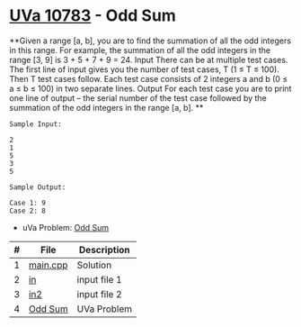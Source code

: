 # [UVa 10783](https://github.com/asaiahL9/4883-PT-Logan/blob/main/Assignments/P10783/10783.pdf) - Odd Sum

**Given a range [a, b], you are to find the summation of all the odd integers in this range. For example,
the summation of all the odd integers in the range [3, 9] is 3 + 5 + 7 + 9 = 24.
Input
There can be at multiple test cases. The first line of input gives you the number of test cases, T
(1 ≤ T ≤ 100). Then T test cases follow. Each test case consists of 2 integers a and b (0 ≤ a ≤ b ≤ 100)
in two separate lines.
Output
For each test case you are to print one line of output – the serial number of the test case followed by
the summation of the odd integers in the range [a, b].
**

```
Sample Input:

2
1
5
3
5

Sample Output:

Case 1: 9
Case 2: 8
```

* uVa Problem: [Odd Sum](https://github.com/asaiahL9/4883-PT-Logan/blob/main/Assignments/P10783/10783.pdf)

|   #   | File | Description |
| :---: | ----------- | ----------|
|  1 | [main.cpp](https://github.com/asaiahL9/4883-PT-Logan/blob/main/Assignments/P10035/main.cpp)      |Solution|   
|  2 | [in](https://github.com/asaiahL9/4883-PT-Logan/blob/main/Assignments/P10783/in.txt)    | input file 1  | 
|  3 | [in2](https://github.com/asaiahL9/4883-PT-Logan/blob/main/Assignments/P10783/in2.txt)    | input file 2  | 
|  4 | [Odd Sum](https://github.com/asaiahL9/4883-PT-Logan/blob/main/Assignments/P10783/10783.pdf)|UVa Problem|
